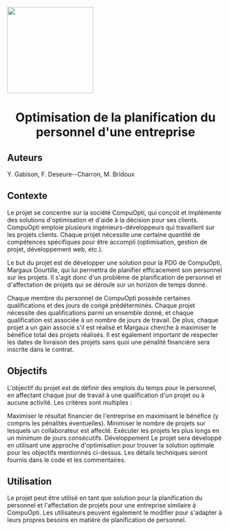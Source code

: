 <a name="top"></a>
<img src="https://netacad.centralesupelec.fr/img/cs.jpg" width="200" style="display:inline;">

<h1>
<center>Optimisation de la planification du personnel d'une entreprise
</center>
</h1>

## Auteurs
Y. Gabison, F. Deseure--Charron, M. Bridoux

## Contexte
Le projet se concentre sur la société CompuOpti, qui conçoit et implémente des solutions d'optimisation et d'aide à la décision pour ses clients. CompuOpti emploie plusieurs ingénieurs-développeurs qui travaillent sur les projets clients. Chaque projet nécessite une certaine quantité de compétences spécifiques pour être accompli (optimisation, gestion de projet, développement web, etc.).

Le but du projet est de développer une solution pour la PDG de CompuOpti, Margaux Dourtille, qui lui permettra de planifier efficacement son personnel sur les projets. Il s'agit donc d'un problème de planification de personnel et d'affectation de projets qui se déroule sur un horizon de temps donné.

Chaque membre du personnel de CompuOpti possède certaines qualifications et des jours de congé prédéterminés. Chaque projet nécessite des qualifications parmi un ensemble donné, et chaque qualification est associée à un nombre de jours de travail. De plus, chaque projet a un gain associé s'il est réalisé et Margaux cherche à maximiser le bénéfice total des projets réalisés. Il est également important de respecter les dates de livraison des projets sans quoi une pénalité financière sera inscrite dans le contrat.

## Objectifs
L'objectif du projet est de définir des emplois du temps pour le personnel, en affectant chaque jour de travail à une qualification d'un projet ou à aucune activité. Les critères sont multiples :

Maximiser le résultat financier de l'entreprise en maximisant le bénéfice (y compris les pénalités éventuelles).
Minimiser le nombre de projets sur lesquels un collaborateur est affecté.
Exécuter les projets les plus longs en un minimum de jours consécutifs.
Développement
Le projet sera développé en utilisant une approche d'optimisation pour trouver la solution optimale pour les objectifs mentionnés ci-dessus. Les détails techniques seront fournis dans le code et les commentaires.

## Utilisation
Le projet peut être utilisé en tant que solution pour la planification du personnel et l'affectation de projets pour une entreprise similaire à CompuOpti. Les utilisateurs peuvent également le modifier pour s'adapter à leurs propres besoins en matière de planification de personnel.

